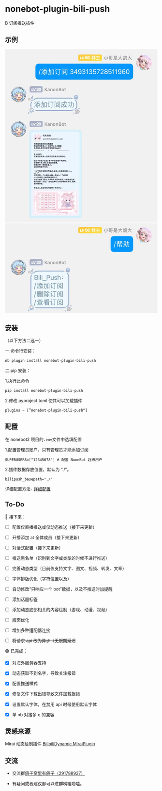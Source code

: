 # nonebot-plugin-bili-push

B 订阅推送插件

## 示例

![输入图片描述](README_md_files/9cf89890-0952-11ee-8733-25d9c7397331.jpeg?v=1&type=image)
![输入图片描述](README_md_files/7fd7ee50-0952-11ee-8733-25d9c7397331.jpeg?v=1&type=image)

## 安装

（以下方法二选一）

一.命令行安装：

```python
nb plugin install nonebot-plugin-bili-push
```

二.pip 安装：

1.执行此命令

```python
pip install nonebot-plugin-bili-push
```

2.修改 pyproject.toml 使其可以加载插件

```python
plugins = [”nonebot-plugin-bili-push“]
```

## 配置

在 nonebot2 项目的`.env`文件中选填配置

1.配置管理员账户，只有管理员才能添加订阅

    SUPERUSERS=["12345678"] # 配置 NoneBot 超级用户

2.插件数据存放位置，默认为 “./”。

    bilipush_basepath="./"

详细配置方法- [详细配置](https://github.com/SuperGuGuGu/nonebot_plugin_bili_push/blob/master/Config.md)

## To-Do

🔵 接下来：

- [ ] 配置仅直播推送或仅动态推送（接下来更新）

- [ ] 开播添加 at 全体成员（接下来更新）

- [ ] 对话式配置（接下来更新）

- [ ] 推送黑名单（识别到文字或类型的时候不进行推送）

- [ ] 完善动态类型（目前仅支持文字、图文、视频、转发、文章）

- [ ] 字体排版优化（字符位置以及）

- [ ] 自动修改“只响应一个 bot”数据，以及不推送时加提醒

- [ ] 添加话题标签

- [ ] 添加动态底部相关的内容绘制（游戏、动漫、视频）

- [ ] 版面优化

- [ ] 增加多种适配器连接

- [ ] ~~将请求 api 改为异步（无限期延迟~~

🟢 已完成：

- [x] 对海外服务器支持

- [x] 动态获取不到名字，导致关注报错

- [x] 配置推送样式

- [x] 修复文件下载出错导致文件加载报错

- [x] 设置默认字体。在禁用 api 时候使用默认字体

- [x] 单 nb 对接多 q 的兼容

## 灵感来源

Mirai 动态绘制插件 [BilibiliDynamic MiraiPlugin](https://github.com/Colter23/bilibili-dynamic-mirai-plugin)

## 交流

- 交流群[鸽子窝里有鸽子（291788927）](https://qm.qq.com/cgi-bin/qm/qr?k=QhOk7Z2jaXBOnAFfRafEy9g5WoiETQhy&jump_from=webapi&authKey=fCvx/auG+QynlI8bcFNs4Csr2soR8UjzuwLqrDN9F8LDwJrwePKoe89psqpozg/m)

- 有疑问或者建议都可以进群唠嗑唠嗑。
